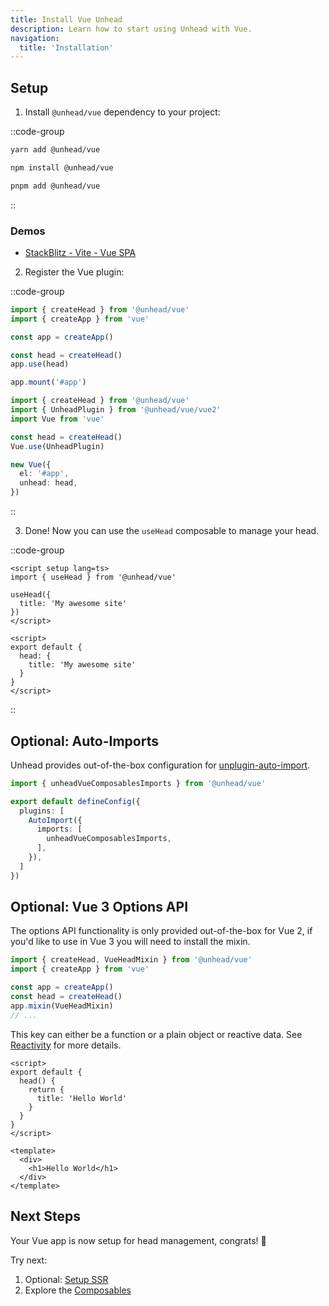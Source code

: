 ```yaml
---
title: Install Vue Unhead
description: Learn how to start using Unhead with Vue.
navigation:
  title: 'Installation'
---
```


## Setup

1. Install `@unhead/vue` dependency to your project:

::code-group

```bash [yarn]
yarn add @unhead/vue
```

```bash [npm]
npm install @unhead/vue
```

```bash [pnpm]
pnpm add @unhead/vue
```

::

### Demos

- [StackBlitz - Vite - Vue SPA](https://stackblitz.com/edit/vitejs-vite-uijgqa?file=package.json)

2. Register the Vue plugin:

::code-group

```ts [Vue 3]
import { createHead } from '@unhead/vue'
import { createApp } from 'vue'

const app = createApp()

const head = createHead()
app.use(head)

app.mount('#app')
```

```ts [Vue 2]
import { createHead } from '@unhead/vue'
import { UnheadPlugin } from '@unhead/vue/vue2'
import Vue from 'vue'

const head = createHead()
Vue.use(UnheadPlugin)

new Vue({
  el: '#app',
  unhead: head,
})
```

::

3. Done! Now you can use the `useHead` composable to manage your head.

::code-group

```vue [useHead]
<script setup lang=ts>
import { useHead } from '@unhead/vue'

useHead({
  title: 'My awesome site'
})
</script>
```

```vue [Options API]
<script>
export default {
  head: {
    title: 'My awesome site'
  }
}
</script>
```

::

## Optional: Auto-Imports

Unhead provides out-of-the-box configuration for [unplugin-auto-import](https://github.com/antfu/unplugin-auto-import).

```ts [vite.config.ts]
import { unheadVueComposablesImports } from '@unhead/vue'

export default defineConfig({
  plugins: [
    AutoImport({
      imports: [
        unheadVueComposablesImports,
      ],
    }),
  ]
})
```

## Optional: Vue 3 Options API

The options API functionality is only provided out-of-the-box for Vue 2, if you'd like to use in Vue 3 you will need to install the mixin.

```ts
import { createHead, VueHeadMixin } from '@unhead/vue'
import { createApp } from 'vue'

const app = createApp()
const head = createHead()
app.mixin(VueHeadMixin)
// ...
```

This key can either be a function or a plain object or reactive data. See [Reactivity](/setup/vue/how-it-works) for more details.

```vue
<script>
export default {
  head() {
    return {
      title: 'Hello World'
    }
  }
}
</script>

<template>
  <div>
    <h1>Hello World</h1>
  </div>
</template>
```

## Next Steps

Your Vue app is now setup for head management, congrats! 🎉

Try next:
1. Optional: [Setup SSR](/setup/ssr/installation)
2. Explore the [Composables](/usage/composables/use-head)
